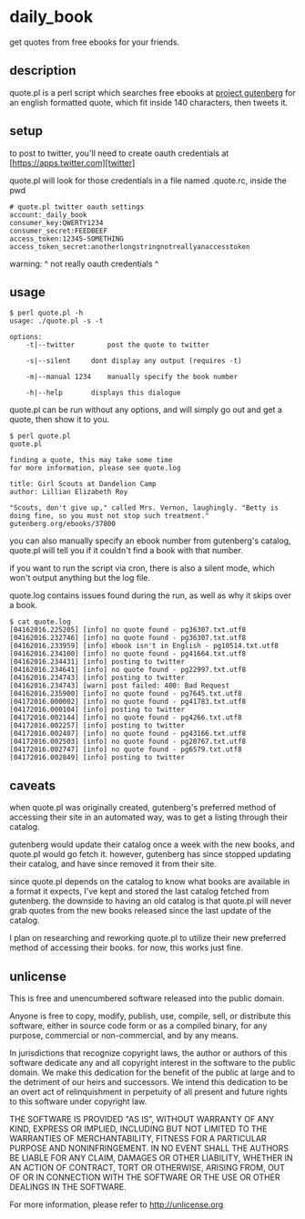# daily_book

get quotes from free ebooks for your friends.

## description

quote.pl is a perl script which searches free ebooks at [project gutenberg][gutenberg] for an english formatted quote, which fit inside 140 characters, then tweets it.

## setup

to post to twitter, you'll need to create oauth credentials at [https://apps.twitter.com][twitter]

quote.pl will look for those credentials in a file named .quote.rc, inside the pwd

```
# quote.pl twitter oauth settings
account:_daily_book
consumer_key:QWERTY1234
consumer_secret:FEEDBEEF
access_token:12345-SOMETHING
access_token_secret:anotherlongstringnotreallyanaccesstoken
```
warning: ^ not really oauth credentials ^

## usage

```
$ perl quote.pl -h
usage: ./quote.pl -s -t

options:
	-t|--twitter		post the quote to twitter

	-s|--silent		dont display any output (requires -t)

	-m|--manual 1234	manually specify the book number

	-h|--help		displays this dialogue
```

quote.pl can be run without any options, and will simply go out and get a quote, then show it to you.

```
$ perl quote.pl
quote.pl

finding a quote, this may take some time
for more information, please see quote.log

title: Girl Scouts at Dandelion Camp 
author: Lillian Elizabeth Roy 

"Scouts, don't give up," called Mrs. Vernon, laughingly. "Betty is doing fine, so you must not stop such treatment." gutenberg.org/ebooks/37800

```

you can also manually specify an ebook number from gutenberg's catalog, quote.pl will tell you if it couldn't find a book with that number.

if you want to run the script via cron, there is also a silent mode, which won't output anything but the log file.

quote.log contains issues found during the run, as well as why it skips over a book.

```
$ cat quote.log 
[04162016.225205] [info] no quote found - pg36307.txt.utf8
[04162016.232746] [info] no quote found - pg36307.txt.utf8
[04162016.233959] [info] ebook isn't in English - pg10514.txt.utf8
[04162016.234100] [info] no quote found - pg41664.txt.utf8
[04162016.234431] [info] posting to twitter
[04162016.234641] [info] no quote found - pg22997.txt.utf8
[04162016.234743] [info] posting to twitter
[04162016.234743] [warn] post failed: 400: Bad Request
[04162016.235900] [info] no quote found - pg7645.txt.utf8
[04172016.000002] [info] no quote found - pg41783.txt.utf8
[04172016.000104] [info] posting to twitter
[04172016.002144] [info] no quote found - pg4266.txt.utf8
[04172016.002257] [info] posting to twitter
[04172016.002407] [info] no quote found - pg43166.txt.utf8
[04172016.002503] [info] no quote found - pg20767.txt.utf8
[04172016.002747] [info] no quote found - pg6579.txt.utf8
[04172016.002849] [info] posting to twitter
```

## caveats

when quote.pl was originally created, gutenberg's preferred method of accessing their site in an automated way, was to get a listing through their catalog.

gutenberg would update their catalog once a week with the new books, and quote.pl would go fetch it.  however, gutenberg has since stopped updating their catalog, and have since removed it from their site.

since quote.pl depends on the catalog to know what books are available in a format it expects, I've kept and stored the last catalog fetched from gutenberg.  the downside to having an old catalog is that quote.pl will never grab quotes from the new books released since the last update of the catalog.

I plan on researching and reworking quote.pl to utilize their new preferred method of accessing their books.  for now, this works just fine.


## unlicense

This is free and unencumbered software released into the public domain.

Anyone is free to copy, modify, publish, use, compile, sell, or
distribute this software, either in source code form or as a compiled
binary, for any purpose, commercial or non-commercial, and by any
means.

In jurisdictions that recognize copyright laws, the author or authors
of this software dedicate any and all copyright interest in the
software to the public domain. We make this dedication for the benefit
of the public at large and to the detriment of our heirs and
successors. We intend this dedication to be an overt act of
relinquishment in perpetuity of all present and future rights to this
software under copyright law.

THE SOFTWARE IS PROVIDED "AS IS", WITHOUT WARRANTY OF ANY KIND,
EXPRESS OR IMPLIED, INCLUDING BUT NOT LIMITED TO THE WARRANTIES OF
MERCHANTABILITY, FITNESS FOR A PARTICULAR PURPOSE AND NONINFRINGEMENT.
IN NO EVENT SHALL THE AUTHORS BE LIABLE FOR ANY CLAIM, DAMAGES OR
OTHER LIABILITY, WHETHER IN AN ACTION OF CONTRACT, TORT OR OTHERWISE,
ARISING FROM, OUT OF OR IN CONNECTION WITH THE SOFTWARE OR THE USE OR
OTHER DEALINGS IN THE SOFTWARE.

For more information, please refer to <http://unlicense.org>

[gutenberg]: http://www.gutenberg.org/wiki/Main_Page
[twitter]: https://apps.twitter.com
